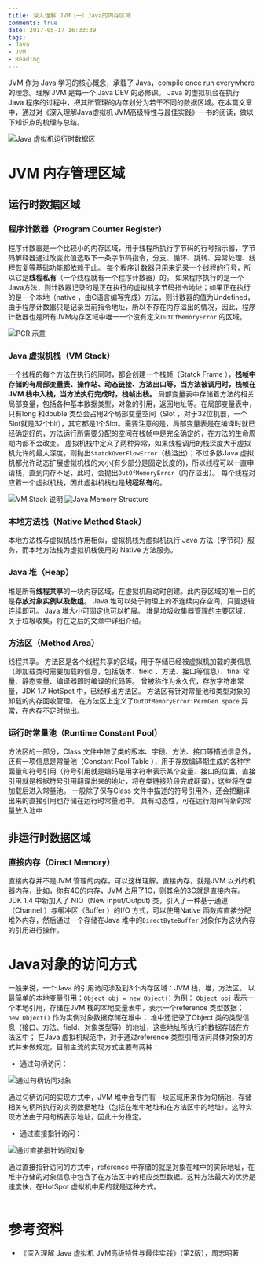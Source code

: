 ```yaml
---
title: 深入理解 JVM（一）Java的内存区域
comments: true
date: 2017-05-17 16:33:39
tags:
- Java
- JVM
- Reading
---
```


JVM 作为 Java  学习的核心概念，承载了 Java，compile once run everywhere 的理念。理解 JVM 是每一个 Java DEV 的必修课。
Java  的虚拟机会在执行 Java  程序的过程中，把其所管理的内存划分为若干不同的数据区域。在本篇文章中，通过对《深入理解Java虚拟机 JVM高级特性与最佳实践》一书的阅读，做以下知识点的梳理与总结。

![](http://nutslog.qiniudn.com/17-5-17/38487506-file_1495012077308_36d.png "Java 虚拟机运行时数据区")
<!--more-->

# JVM 内存管理区域
## 运行时数据区域
### 程序计数器（Program Counter Register）
程序计数器是一个比较小的内存区域，用于线程所执行字节码的行号指示器，字节码解释器通过改变此值选取下一条字节码指令，分支、循环、跳转、异常处理、线程恢复等基础功能都依赖于此。
每个程序计数器只用来记录一个线程的行号，所以它是**线程私有**（一个线程就有一个程序计数器）的。
如果程序执行的是一个Java方法，则计数器记录的是正在执行的虚拟机字节码指令地址；如果正在执行的是一个本地（native ，由C语言编写完成）方法，则计数器的值为Undefined，由于程序计数器只是记录当前指令地址，所以不存在内存溢出的情况，因此，程序计数器也是所有JVM内存区域中唯一一个没有定义`OutOfMemoryError` 的区域。

![](http://nutslog.qiniudn.com/17-5-17/57602031-file_1495012754544_128ad.png "PCR 示意")
<br/>
### Java 虚拟机栈（VM Stack）
一个线程的每个方法在执行的同时，都会创建一个栈帧（Statck Frame ），**栈帧中存储的有局部变量表、操作站、动态链接、方法出口等，当方法被调用时，栈帧在JVM 栈中入栈，当方法执行完成时，栈帧出栈。**
局部变量表中存储着方法的相关局部变量，包括各种基本数据类型，对象的引用，返回地址等。在局部变量表中，只有long 和double 类型会占用2个局部变量空间（Slot ，对于32位机器，一个Slot就是32个bit），其它都是1个Slot。需要注意的是，局部变量表是在编译时就已经确定好的，方法运行所需要分配的空间在栈帧中是完全确定的，在方法的生命周期内都不会改变。
虚拟机栈中定义了两种异常，如果线程调用的栈深度大于虚拟机允许的最大深度，则抛出`StatckOverFlowError`（栈溢出）；不过多数Java 虚拟机都允许动态扩展虚拟机栈的大小(有少部分是固定长度的)，所以线程可以一直申请栈，直到内存不足，此时，会抛出`OutOfMemoryError`（内存溢出）。
每个线程对应着一个虚拟机栈，因此虚拟机栈也是**线程私有**的。

![](http://nutslog.qiniudn.com/17-5-17/97869398-file_1495012831259_17751.png "VM Stack 说明")
![](http://nutslog.qiniudn.com/17-5-17/55171016-file_1495012998820_13143.png "Java Memory Structure")
<br/>
### 本地方法栈（Native Method Stack）
本地方法栈与虚拟机栈作用相似，虚拟机栈为虚拟机执行 Java  方法（字节码）服务，而本地方法栈为虚拟机栈使用的 Native  方法服务。
<br/>
### Java 堆（Heap）
堆是所有**线程共享**的一块内存区域，在虚拟机启动时创建。此内存区域的唯一目的是**存放对象实例以及数组**。
Java  堆可以处于物理上的不连续内存空间，只要逻辑连续即可。
Java  堆大小可固定也可以扩展。
堆是垃圾收集器管理的主要区域，关于垃圾收集，将在之后的文章中详细介绍。
<br/>
### 方法区（Method Area）
线程共享。
方法区是各个线程共享的区域，用于存储已经被虚拟机加载的类信息（即加载类时需要加载的信息，包括版本、field 、方法、接口等信息）、final 常量、静态变量、编译器即时编译的代码等。
曾被称作为永久代，存放字符串常量，JDK 1.7 HotSpot 中，已经移出方法区。
方法区有针对常量池和类型对象的卸载的内存回收管理。
在方法区上定义了`OutOfMemoryError:PermGen space` 异常，在内存不足时抛出。
<br/>
### 运行时常量池（Runtime Constant Pool）
方法区的一部分，Class 文件中除了类的版本、字段、方法、接口等描述信息外，还有一项信息是常量池（Constant Pool Table ），用于存放编译期生成的各种字面量和符号引用（符号引用就是编码是用字符串表示某个变量、接口的位置，直接引用就是根据符号引用翻译出来的地址，将在类链接阶段完成翻译），这些将在类加载后进入常量池。
一般除了保存Class 文件中描述的符号引用外，还会把翻译出来的直接引用也存储在运行时常量池中。
具有动态性，可在运行期间将新的常量放入池中
<br/>
## 非运行时数据区域
### 直接内存（Direct Memory）
直接内存并不是JVM 管理的内存，可以这样理解，直接内存，就是JVM 以外的机器内存，比如，你有4G的内存，JVM 占用了1G，则其余的3G就是直接内存。
JDK 1.4 中新加入了 NIO（New Input/Output) 类，引入了一种基于通道（Channel ）与缓冲区（Buffer ）的I/O 方式，可以使用Native 函数库直接分配堆外内存，然后通过一个存储在Java 堆中的`DirectByteBuffer` 对象作为这块内存的引用进行操作。
<br/>
# Java对象的访问方式
一般来说，一个Java 的引用访问涉及到3个内存区域：JVM 栈，堆，方法区。
以最简单的本地变量引用：`Object obj = new Object()` 为例：
`Object obj` 表示一个本地引用，存储在JVM 栈的本地变量表中，表示一个reference 类型数据；
`new Object()` 作为实例对象数据存储在堆中；
堆中还记录了Object 类的类型信息（接口、方法、field、对象类型等）的地址，这些地址所执行的数据存储在方法区中；
在Java 虚拟机规范中，对于通过reference 类型引用访问具体对象的方式并未做规定，目前主流的实现方式主要有两种：

- 通过句柄访问：

![](http://nutslog.qiniudn.com/17-5-17/53160532-file_1495013145453_7432.png "通过句柄访问对象")

通过句柄访问的实现方式中，JVM 堆中会专门有一块区域用来作为句柄池，存储相关句柄所执行的实例数据地址（包括在堆中地址和在方法区中的地址）。这种实现方法由于用句柄表示地址，因此十分稳定。

- 通过直接指针访问：

![](http://nutslog.qiniudn.com/17-5-17/91259800-file_1495013191646_17ef9.png "通过直接指针访问对象")

通过直接指针访问的方式中，reference 中存储的就是对象在堆中的实际地址，在堆中存储的对象信息中包含了在方法区中的相应类型数据。这种方法最大的优势是速度快，在HotSpot 虚拟机中用的就是这种方式。
<br/><br/>
# 参考资料
- 《深入理解 Java 虚拟机 JVM高级特性与最佳实践》（第2版），周志明著